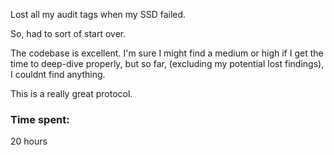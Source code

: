 Lost all my audit tags when my SSD failed.

So, had to sort of start over.

The codebase is excellent. I'm sure I might find a medium or high if I get the time to deep-dive properly, but so far, (excluding my potential lost findings), I couldnt find anything.

This is a really great protocol.



### Time spent:
20 hours